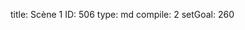 title:          Scène 1
ID:             506
type:           md
compile:        2
setGoal:        260


